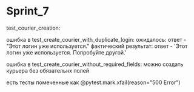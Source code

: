 # Sprint_7
test_courier_creation:

ошибка в test_create_courier_with_duplicate_login:
ожидалось: ответ - "Этот логин уже используется."
фактический результат: ответ - 'Этот логин уже используется. Попробуйте другой.'

ошибка в test_create_courier_without_required_fields:
можно создать курьера без обязательнх полей


есть тесты помеченные как @pytest.mark.xfail(reason="500 Error")
